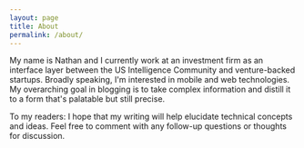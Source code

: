 ```yaml
---
layout: page
title: About
permalink: /about/
---
```


My name is Nathan and I currently work at an investment firm as an interface layer between the US Intelligence Community and venture-backed startups.  Broadly speaking, I'm interested in mobile and web technologies.  My overarching goal in blogging is to take complex information and distill it to a form that's palatable but still precise.  

To my readers: I hope that my writing will help elucidate technical concepts and ideas.  Feel free to comment with any follow-up questions or thoughts for discussion.


